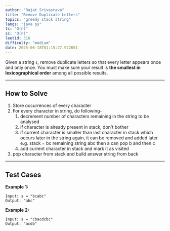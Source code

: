 ```yaml
---
author: "Rajat Srivastava"
title: "Remove Duplicate Letters"
topics: "greedy stack string"
langs: "java py"
tc: "O(n)"
sc: "O(n)"
leetid: 316
difficulty: "medium"
date: 2025-06-18T01:15:27.922651
---
```


Given a string `s`, remove duplicate letters so that every letter appears once and only once. 
You must make sure your result is **the smallest in lexicographical order** among all possible results.

---
## How to Solve

1. Store occurrences of every character
2. For every character in string, do following-
   1. decrement number of characters remaining in the string to be analysed
   2. if character is already present in stack, don't bother
   3. if current character is smaller than last character in stack which occurs later in the string again, 
      it can be removed and  added later e.g. stack = bc remaining string abc then a can pop b and then c
   4. add current character in stack and mark it as visited
3. pop character from stack and build answer string from back

---

## Test Cases

**Example 1:** 
```
Input: s = "bcabc"
Output: "abc"
```

**Example 2:** 
```
Input: s = "cbacdcbc"
Output: "acdb"
```